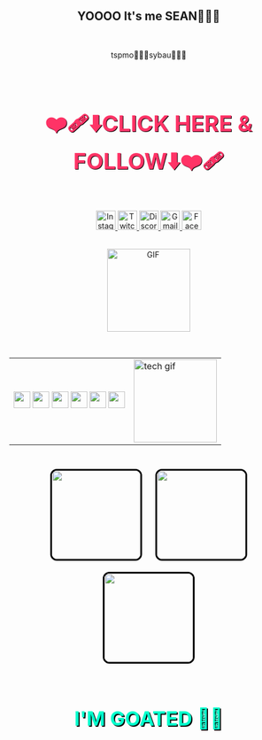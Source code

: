 <h2 align="center">YOOOO It's me SEAN🙏💔🥀</h2>
<br>
<p align="center">tspmo🙏🥀💔sybau🥀💔🙏</p>
<br>

<h2 align="center" style="font-size: 40px; font-weight: bold; color: #ff3366; text-shadow: 1px 1px #000;">
  ❤️‍🩹⬇️CLICK HERE & FOLLOW⬇️❤️‍🩹
</h2>
<br>

<!-- Social Media Badges -->
<div align="center">
  <a href="https://www.instagram.com/batmyco?igsh=YXh2djFsMTlwMXNr" target="_blank">
    <img src="https://img.shields.io/static/v1?message=Instagram&logo=instagram&label=&color=E4405F&logoColor=white&labelColor=&style=for-the-badge" height="35" alt="Instagram" />
  </a>
  <a href="https://www.twitch.tv/micoke005" target="_blank">
    <img src="https://img.shields.io/static/v1?message=Twitch&logo=twitch&label=&color=9146FF&logoColor=white&labelColor=&style=for-the-badge" height="35" alt="Twitch" />
  </a>
  <a href="https://discord.com/users/micoke0055" target="_blank">
    <img src="https://img.shields.io/static/v1?message=Discord&logo=discord&label=&color=7289DA&logoColor=white&labelColor=&style=for-the-badge" height="35" alt="Discord" />
  </a>
  <a href="mailto:monkeyddave2@gmail.com" target="_blank">
    <img src="https://img.shields.io/static/v1?message=Gmail&logo=gmail&label=&color=D14836&logoColor=white&labelColor=&style=for-the-badge" height="35" alt="Gmail" />
  </a>
  <a href="https://www.facebook.com/share/1611AYDYCh/" target="_blank">
    <img src="https://img.shields.io/static/v1?message=Facebook&logo=facebook&label=&color=1877F2&logoColor=white&labelColor=&style=for-the-badge" height="35" alt="Facebook" />
  </a>
</div>
<br>

<!-- Big Center GIF -->
<p align="center">
  <img src="https://github.com/user-attachments/assets/5462f0d7-5958-4ad2-bbd3-33119d738c31" alt="GIF" height="150" />
</p>
<br>

<!-- Tech Stack and Small GIF -->
<div align="center">
  <table>
    <tr>
      <td>
        <img src="https://cdn.jsdelivr.net/gh/devicons/devicon/icons/javascript/javascript-original.svg" height="30" />
        <img src="https://cdn.jsdelivr.net/gh/devicons/devicon/icons/typescript/typescript-original.svg" height="30" />
        <img src="https://cdn.jsdelivr.net/gh/devicons/devicon/icons/react/react-original.svg" height="30" />
        <img src="https://cdn.jsdelivr.net/gh/devicons/devicon/icons/html5/html5-original.svg" height="30" />
        <img src="https://cdn.jsdelivr.net/gh/devicons/devicon/icons/css3/css3-original.svg" height="30" />
        <img src="https://cdn.jsdelivr.net/gh/devicons/devicon/icons/python/python-original.svg" height="30" />
      </td>
      <td>
        <img src="https://github.com/user-attachments/assets/baabc925-0f57-4071-b40e-ac600de41105" height="150" alt="tech gif" />
      </td>
    </tr>
  </table>
</div>
<br>

<!-- 3 GIFs with Border, Spacing, and Resizing -->
<div align="center">
  <img src="https://github.com/user-attachments/assets/8030f0fa-bcd0-4f43-a373-244d32894788" 
       width="160" style="border:3px solid black; border-radius:12px; margin:10px;" />
  <img src="https://github.com/user-attachments/assets/816e414e-6420-4fb0-987b-856815f55bbe" 
       width="160" style="border:3px solid black; border-radius:12px; margin:10px;" />
  <img src="https://github.com/user-attachments/assets/de0a0907-86fe-4e9a-8d37-c09d9aa9964f" 
       width="160" style="border:3px solid black; border-radius:12px; margin:10px;" />
</div>
<br>

<!-- I'M GOATED Footer -->
<h2 align="center" style="font-size: 36px; color: #00ffcc; font-weight: bold; text-shadow: 2px 2px #000;">
  I'M GOATED 💯🐐
</h2>
